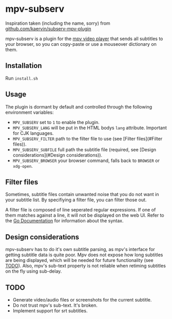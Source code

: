 # mpv-subserv

Inspiration taken (including the name, sorry) from
[github.com/kaervin/subserv-mpv-plugin](https://github.com/kaervin/subserv-mpv-plugin)

mpv-subserv is a plugin for the [mpv video player](https://mpv.io/) that sends
all subtitles to your browser, so you can copy-paste or use a mouseover
dictionary on them.

## Installation

Run `install.sh`

## Usage

The plugin is dormant by default and controlled through the following
environment variables:

- `MPV_SUBSERV` set to `1` to enable the plugin.
- `MPV_SUBSERV_LANG` will be put in the HTML bodys `lang` attribute. Important for
CJK languages.
- `MPV_SUBSERV_FILTER` path to the filter file to use (see [Filter files](#Filter
files)).
- `MPV_SUBSERV_SUBFILE` full path the subtitle file (required, see [Design
considerations](#Design considerations)).
- `MPV_SUBSERV_BROWSER` your browser command, falls back to `BROWSER` or
`xdg-open`.

## Filter files

Sometimes, subtitle files contain unwanted noise that you do not want in your
subtitle list. By specifiying a filter file, you can filter those out.

A filter file is composed of line seperated regular expressions. If one of them
matches against a line, it will not be displayed on the web UI. Refer to the [Go
Documentation](https://golang.org/s/re2syntax) for information about the syntax.

## Design considerations

mpv-subserv has to do it's own subtitle parsing, as mpv's interface for getting
subtitle data is quite poor. Mpv does not expose how long subtitles are being
displayed, which will be needed for future functionality (see [TODO](#TODO)).
Also, mpv's sub-text property is not reliable when retiming subtitles on the fly
using sub-delay.

## TODO

- Generate video/audio files or screenshots for the current subtitle.
- Do not trust mpv's sub-text. It's broken.
- Implement support for srt subtitles.
